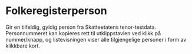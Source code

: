 # Folkeregisterperson

Gir en tilfeldig, gyldig person fra Skatteetatens tenor-testdata. Personnummeret kan kopieres rett til utklippstavlen ved klikk på nummer/knapp, og listevisningen viser alle tilgjengelige personer i form av klikkbare kort.
